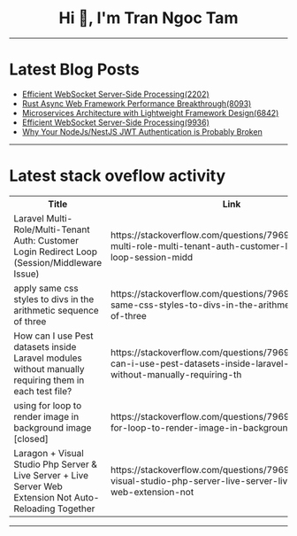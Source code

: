 <h1 align="center">Hi 👋, I'm Tran Ngoc Tam</h1>

---

# Latest Blog Posts 
<!-- BLOG-POST-LIST:START -->
- [Efficient WebSocket Server-Side Processing&lpar;2202&rpar;](https://dev.to/member_bf115bc6/efficient-websocket-server-side-processing2202-5fh9)
- [Rust Async Web Framework Performance Breakthrough&lpar;8093&rpar;](https://dev.to/member_8a2272d3/rust-async-web-framework-performance-breakthrough8093-3493)
- [Microservices Architecture with Lightweight Framework Design&lpar;6842&rpar;](https://dev.to/member_bf115bc6/microservices-architecture-with-lightweight-framework-design6842-424k)
- [Efficient WebSocket Server-Side Processing&lpar;9936&rpar;](https://dev.to/member_bb466cd7/efficient-websocket-server-side-processing9936-2ckc)
- [Why Your NodeJs/NestJS JWT Authentication is Probably Broken](https://dev.to/theadeyemiolayinka/why-your-nodejsnestjs-jwt-authentication-is-probably-broken-73e)
<!-- BLOG-POST-LIST:END -->

---

# Latest stack oveflow activity
<table>
  <tr><th>Title</th><th>Link</th></tr>
  <!-- STACKOVERFLOW:START --><tr><td>Laravel Multi-Role/Multi-Tenant Auth: Customer Login Redirect Loop &lpar;Session/Middleware Issue&rpar;</td><td>https://stackoverflow.com/questions/79699503/laravel-multi-role-multi-tenant-auth-customer-login-redirect-loop-session-midd</td></tr><tr><td>apply same css styles to divs in the arithmetic sequence of three</td><td>https://stackoverflow.com/questions/79699445/apply-same-css-styles-to-divs-in-the-arithmetic-sequence-of-three</td></tr><tr><td>How can I use Pest datasets inside Laravel modules without manually requiring them in each test file?</td><td>https://stackoverflow.com/questions/79699271/how-can-i-use-pest-datasets-inside-laravel-modules-without-manually-requiring-th</td></tr><tr><td>using for loop to render image in background image [closed]</td><td>https://stackoverflow.com/questions/79699248/using-for-loop-to-render-image-in-background-image</td></tr><tr><td>Laragon + Visual Studio Php Server &amp; Live Server + Live Server Web Extension Not Auto-Reloading Together</td><td>https://stackoverflow.com/questions/79699197/laragon-visual-studio-php-server-live-server-live-server-web-extension-not</td></tr><!-- STACKOVERFLOW:END -->
</table>

---


